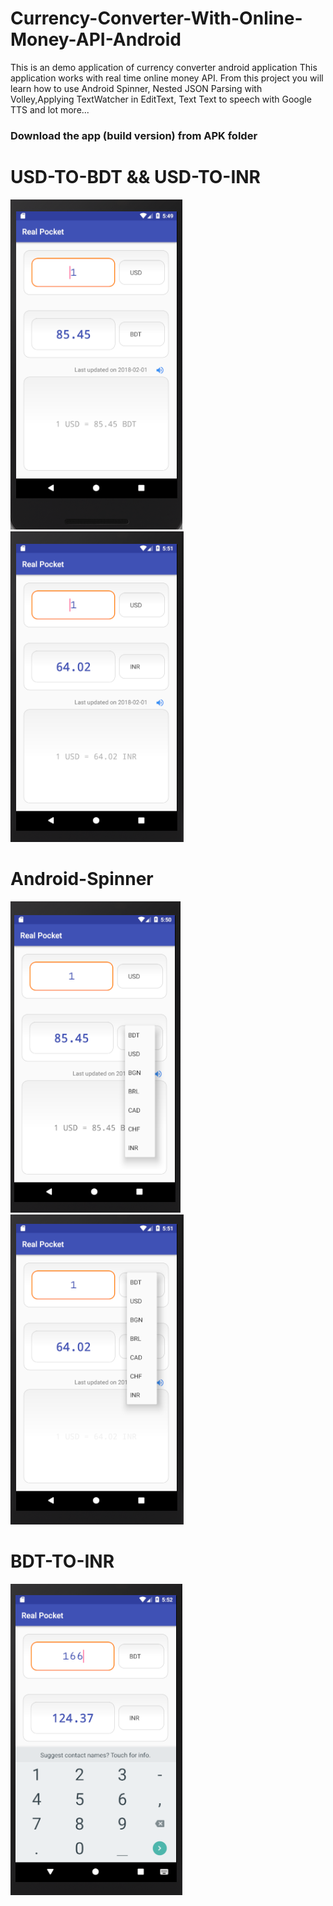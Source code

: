 # Currency-Converter-With-Online-Money-API-Android
This is an demo application of currency converter android application This application works with real time online money API. From this project you will learn how to use Android Spinner, Nested JSON Parsing with Volley,Applying TextWatcher in EditText, Text Text to speech with Google TTS and lot more...

### Download the app (build version) from APK folder

# USD-TO-BDT && USD-TO-INR <br/>
![Alt text](Screenshot/USD2BDT.PNG?raw=true "USD2BDT")
![Alt text](Screenshot/USD2INR.PNG?raw=true "USD2INR") <br/>

# Android-Spinner <br/>
![Alt text](Screenshot/OptionChose.PNG?raw=true "OptionChose")
![Alt text](Screenshot/OptionChose2.PNG?raw=true "OptionChose2") <br/>

# BDT-TO-INR <br/>
![Alt text](Screenshot/BDT2INR.PNG?raw=true "BDT2INR") <br/>
